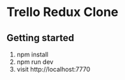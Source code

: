 # Trello Redux Clone

## Getting started
1. npm install
2. npm run dev
3. visit http://localhost:7770
